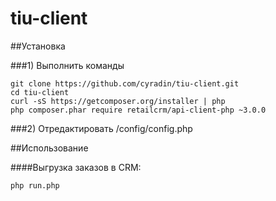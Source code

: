 # tiu-client
##Установка

###1) Выполнить команды
```
git clone https://github.com/cyradin/tiu-client.git
cd tiu-client
curl -sS https://getcomposer.org/installer | php
php composer.phar require retailcrm/api-client-php ~3.0.0
```

###2) Отредактировать /config/config.php

##Использование

####Выгрузка заказов в CRM:
```
php run.php
```
